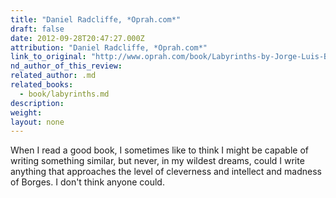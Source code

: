 ```yaml
---
title: "Daniel Radcliffe, *Oprah.com*"
draft: false
date: 2012-09-28T20:47:27.000Z
attribution: "Daniel Radcliffe, *Oprah.com*"
link_to_original: "http://www.oprah.com/book/Labyrinths-by-Jorge-Luis-Borges"
nd_author_of_this_review:
related_author: .md
related_books:
  - book/labyrinths.md
description:
weight:
layout: none
---
```

When I read a good book, I sometimes like to think I might be capable of writing something similar, but never, in my wildest dreams, could I write anything that approaches the level of cleverness and intellect and madness of Borges. I don't think anyone could.

